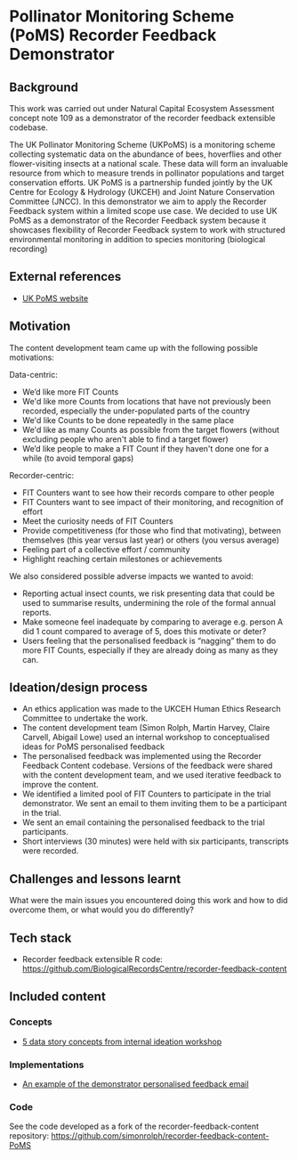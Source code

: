 # Pollinator Monitoring Scheme (PoMS) Recorder Feedback Demonstrator

## Background

This work was carried out under Natural Capital Ecosystem Assessment concept note 109 as a demonstrator of the recorder feedback extensible codebase.

The UK Pollinator Monitoring Scheme (UKPoMS) is a monitoring scheme collecting systematic data on the abundance of bees, hoverflies and other flower-visiting insects at a national scale. These data will form an invaluable resource from which to measure trends in pollinator populations and target conservation efforts. UK PoMS is a partnership funded jointly by the UK Centre for Ecology & Hydrology (UKCEH) and Joint Nature Conservation Committee (JNCC). In this demonstrator we aim to apply the Recorder Feedback system within a limited scope use case. We decided to use UK PoMS as a demonstrator of the Recorder Feedback system because it showcases flexibility of Recorder Feedback system to work with structured environmental monitoring in addition to species monitoring (biological recording)

## External references

 * [UK PoMS website](https://ukpoms.org.uk/)

## Motivation

The content development team came up with the following possible motivations:

Data-centric:
 * We’d like more FIT Counts
 * We'd like more Counts from locations that have not previously been recorded, especially the under-populated parts of the country
 * We'd like Counts to be done repeatedly in the same place
 * We'd like as many Counts as possible from the target flowers (without excluding people who aren't able to find a target flower)
 * We’d like people to make a FIT Count if they haven't done one for a while (to avoid temporal gaps)

Recorder-centric:
 * FIT Counters want to see how their records compare to other people
 * FIT Counters want to see impact of their monitoring, and recognition of effort
 * Meet the curiosity needs of FIT Counters
 * Provide competitiveness (for those who find that motivating), between themselves (this year versus last year) or others (you versus average)
 * Feeling part of a collective effort / community
 * Highlight reaching certain milestones or achievements

We also considered possible adverse impacts we wanted to avoid:
 * Reporting actual insect counts, we risk presenting data that could be used to summarise results, undermining the role of the formal annual reports.
 * Make someone feel inadequate by comparing to average e.g. person A did 1 count compared to average of 5, does this motivate or deter?
 * Users feeling that the personalised feedback is “nagging” them to do more FIT Counts, especially if they are already doing as many as they can.

## Ideation/design process

 * An ethics application was made to the UKCEH Human Ethics Research Committee to undertake the work.
 * The content development team (Simon Rolph, Martin Harvey, Claire Carvell, Abigail Lowe) used an internal workshop to conceptualised ideas for PoMS personalised feedback 
 * The personalised feedback was implemented using the Recorder Feedback Content codebase. Versions of the feedback were shared with the content development team, and we used iterative feedback to improve the content.
 * We identified a limited pool of FIT Counters to participate in the trial demonstrator. We sent an email to them inviting them to be a participant in the trial.
 * We sent an email containing the personalised feedback to the trial participants.
 * Short interviews (30 minutes) were held with six participants, transcripts were recorded.

## Challenges and lessons learnt

What were the main issues you encountered doing this work and how to did overcome them, or what would you do differently?

## Tech stack

 * Recorder feedback extensible R code: https://github.com/BiologicalRecordsCentre/recorder-feedback-content

## Included content

### Concepts

 * [5 data story concepts from internal ideation workshop](https://github.com/BiologicalRecordsCentre/recorder-feedback-repository/tree/main/projects/PoMS_2024/concepts/UK_PoMS_Demonstrator_concepts.pdf)

### Implementations

 * [An example of the demonstrator personalised feedback email](https://biologicalrecordscentre.github.io/recorder-feedback-repository/projects/PoMS_2024/implementations/poms_personalised_feedback.html)

### Code

See the code developed as a fork of the recorder-feedback-content repository: https://github.com/simonrolph/recorder-feedback-content-PoMS